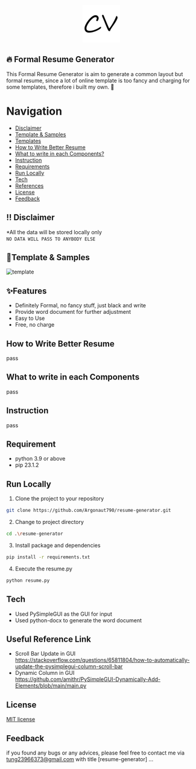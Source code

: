 <p align="center">
  <img src="./assets/icon.png" height="100">
</p>
  
## 🔥 Formal Resume Generator
This Formal Resume Generator is aim to generate a common layout but formal resume, since a lot of online template is too fancy and charging for some templates, therefore i built my own. 🙂

# Navigation

* [Disclaimer](#disclaimer)
* [Template & Samples](#template)
* [Templates](#features)
* [How to Write Better Resume](#better_resume)
* [What to write in each Components?](#write_in_component)
* [Instruction](#instruction)
* [Requirements](#requirement)
* [Run Locally](#run_locally)
* [Tech](#tech)
* [References](#reference)
* [License](#license)
* [Feedback](#feedback)

<a name='disclaimer'></a>
## ‼️ Disclaimer

*All the data will be stored locally only\
`NO DATA WILL PASS TO ANYBODY ELSE`

<a name='template'></a>
## 📃Template & Samples

![template](./assets/template.png)

<a name='features'></a>
## ✨Features

- Definitely Formal, no fancy stuff, just black and write
- Provide word document for further adjustment
- Easy to Use
- Free, no charge

<a name='better_resume'></a>
## How to Write Better Resume
pass

<a name='write_in_component'></a>
## What to write in each Components
pass

<a name='instruction'></a>
## Instruction
pass

<a name='requirement'></a>
## Requirement

- python 3.9 or above
- pip 23.1.2

<a name='run_locally'></a>
## Run Locally
1. Clone the project to your repository
```sh
git clone https://github.com/Argonaut790/resume-generator.git
```
2. Change to project directory
```sh
cd .\resume-generator
```
3. Install package and dependencies
```sh
pip install -r requirements.txt
```
4. Execute the resume.py
```sh
python resume.py
```

<a name='tech'></a>
## Tech
- Used PySimpleGUI as the GUI for input
- Used python-docx to generate the word document

<a name='reference'></a>
## Useful Reference Link
- Scroll Bar Update in GUI\
https://stackoverflow.com/questions/65811804/how-to-automatically-update-the-pysimplegui-column-scroll-bar
- Dynamic Column in GUI\
https://github.com/amithr/PySimpleGUI-Dynamically-Add-Elements/blob/main/main.py

<a name='license'></a>
## License

[MIT license](./LICENSE)

<a name='feedback'></a>
## Feedback

if you found any bugs or any advices, please feel free to contact me via tung23966373@gmail.com
with title [resume-generator] ...
